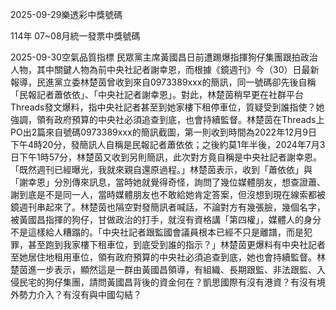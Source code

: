 
2025-09-29樂透彩中獎號碼

                                
114年 07~08月統一發票中獎號碼
                             
2025-09-30空氣品質指標
                              民眾黨主席黃國昌日前遭踢爆指揮狗仔集團跟拍政治人物，其中關鍵人物為前中央社記者謝幸恩，而根據《鏡週刊》今（30）日最新報導，民進黨立委林楚茵曾收到來自0973389xxx的簡訊，同一號碼卻先後自稱「民報記者蕭依依」、「中央社記者謝幸恩」。對此，林楚茵稍早更在社群平台Threads發文爆料，指中央社記者甚至到她家樓下租停車位，質疑受到誰指使？她強調，領有政府預算的中央社必須追查到底，也會持續監督。林楚茵在Threads上PO出2篇來自號碼0973389xxx的簡訊截圖，第一則收到時間為2022年12月9日下午4時20分，發簡訊人自稱是民報記者蕭依依；之後約莫1年半後，2024年7月3日下午1時57分，林楚茵又收到另則簡訊，此次對方竟自稱是中央社記者謝幸恩。「既然週刊已經曝光，我就來親自還原過程。」林楚茵表示，收到「蕭依依」與「謝幸恩」分別傳來訊息，當時她就覺得奇怪，詢問了幾位媒體朋友，想查證蕭、謝到底是不是同一人，當時媒體朋友也不敢給她肯定答案，但沒想到現在線索都被鏡週刊串起來了。林楚茵也隔空對發簡訊者喊話，不論對方有幾張臉，幾個名字，被黃國昌指揮的狗仔，甘做政治的打手，就沒有資格講「第四權」，媒體人的身分不是這樣給人糟蹋的。「中央社記者跟監國會議員根本已經不只是離譜，而是犯罪，甚至跑到我家樓下租車位，到底受到誰的指示？」林楚茵更爆料有中央社記者至她居住地租用車位，領有政府預算的中央社必須追查到底，她也會持續監督。林楚茵進一步表示，顯然這是一群由黃國昌領導，有組織、長期跟監、非法跟監、入侵民宅的狗仔集團，請問黃國昌背後的資金何在？凱思國際有沒有港資？有沒有境外勢力介入？有沒有與中國勾結？